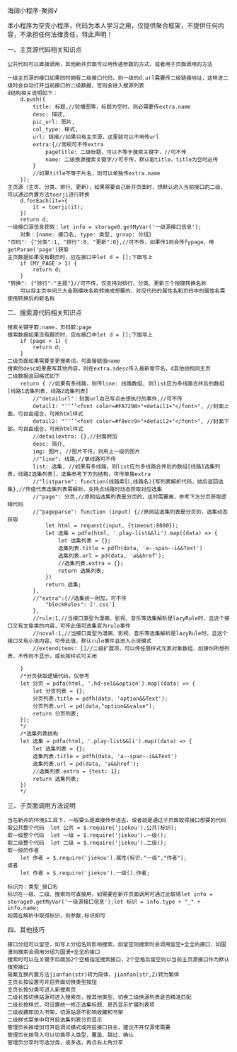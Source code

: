 海阔小程序-聚阅√

本小程序为空壳小程序，代码为本人学习之用，仅提供聚合框架，不提供任何内容，不承担任何法律责任，特此声明！

一、主页源代码相关知识点
    
    公共代码可以直接调用，其他新开页面可以用传递参数的方式，或者用子页面调用的方法

    一级主页源的接口如果同时拥有二级接口代码，则一级的d.url需要传二级链接地址，这样进二级时会自动打开当前接口的二级数据，否则会进入搜源列表
    d结构相关说明如下：
        d.push({
            title: 标题,//轮播图等，标题为空时，则必需要传extra.name
            desc: 描述,
            pic_url: 图片,
            col_type: 样式,
            url: 链接//如果只有主页源，这里就可以不用传url
            extra:{//常规可不传extra
                pageTitle: 二级标题，可以不等于搜索关键字，//可不传
                name: 二级换源搜索关键字//可不传，默认取title，title为空时必传
            }
            //如果title不等于片名，则可以单独传extra.name
        });
    主页源（主页、分类、排行、更新），如果需要自己新开页面时，想默认进入当前接口的二级，可以通过内置方法toerji进行转换
        d.forEach(it=>{
            it = toerji(it);
        })
        return d;
    一级接口源信息获取：let info = storage0.getMyVar('一级源接口信息');
        对象：{name: 接口名, type: 类型, group: 分组}
    "页码": {"分类":1, "排行":0, "更新":0},//可不传，如果传1则会传fypage，用getParam('page')获取
    主页数据如果没有翻页时，应在接口中let d = [];下面写上
        if (MY_PAGE > 1) {
            return d;
        }
    "转换": {"排行":"主题"}//可不传，仅支持对排行、分类、更新三个按键转换名称
        可以将主页中间三大金刚模块名称转换成想要的，对应代码的属性名和页码中的属性名需使用转换后的新名称

二、搜索源代码相关知识点


    搜索关键字取:name，页码取:page
    搜索数据如果没有翻页时，应在接口中let d = [];下面写上
        if (page > 1) {
            return d;
        }
    二级页面如果需要变更搜索词，可直接赋值name
    搜索的desc如果要写其他内容，则在extra.sdesc传入最新章节名，d其他结构同主页
    二级数据返回格式如下
        return { //如果有多线路，则传line: 线路数组, 则list应为多线路合并后的数组[线路1选集列表，线路2选集列表]
            //"detailurl"：封面url自己写点击想执行的事件,//可不传
            detail1: "‘‘’’<font color=#FA7298>"+detail1+"</font>", //封面上面，可自由组合，可用html样式
            detail2: "‘‘’’<font color=#f8ecc9>"+detail2+"</font>", //封面下部，可自由组合，可用html样式
            //detailextra: {},//封面附加
            desc: 简介,
            img: 图片, //图片不传，则用上一级的图片
            //"line": 线路,//单线路可不传
            list: 选集, //如果有多线路，则list应为多线路合并后的数组[线路1选集列表，线路2选集列表]，选集参考下方的结构，可传单独extra
            //"listparse": function(线路索引,线路名){写列表解析代码，结后返回选集},//传值代表选集列表需解析，支持点线路时动态获取对应选集
            //"page": 分页,//原网站选集列表是分页的，这时需要用，参考下方分页获取逻辑代码
            //"pageparse": function (input) {//原网站选集列表是分页的，选集动态获取
                let html = request(input, {timeout:8000});
                let 选集 = pdfa(html, '.play-list&&li').map((data) => {
                    let 选集列表 = {};
                    选集列表.title = pdfh(data, 'a--span--i&&Text')
                    选集列表.url = pd(data, 'a&&href');
                    //选集列表.extra = {};
                    return 选集列表;
                })
                return 选集;
            },
            //"extra":{//选集统一附加，可不传
                "blockRules": ['.css']
            },
            //rule:1,//当接口类型为漫画、影视、音乐等选集解析是lazyRule时，且这个接口又有文章类的内容，可传此值可选集变为rule事件
            //noval:1,//当接口类型为漫画、影视、音乐等选集解析是lazyRule时，且这个接口又有小说内容，可传此值，默认rule事件且进入小说模式
            //extenditems: []//二级扩展项，可以传任意样式元素对象数组，如猜你所想列表，不传则不显示，或长按样式可关闭

        }   
        /*分页获取逻辑代码，仅参考
        let 分页 = pdfa(html, '.hd-sel&&option').map((data) => {
            let 分页列表 = {};
            分页列表.title = pdfh(data, 'option&&Text');
            分页列表.url = pd(data,"option&&value");
            return 分页列表;
        });
        */
        /*选集列表结构
        let 选集 = pdfa(html, '.play-list&&li').map((data) => {
            let 选集列表 = {};
            选集列表.title = pdfh(data, 'a--span--i&&Text')
            选集列表.url = pd(data, 'a&&href');
            //选集列表.extra = {test: 1};
            return 选集列表;
        })
        */

三、子页面调用方法说明

    当在新开的环境$工具下，一般要么是直接传参进去，或者就是通过子页面取得接口想要的代码
    取公共整个代码  let 公共 = $.require('jiekou').公共(标识);
    取一级整个代码  let 一级 = $.require('jiekou').一级();
    取二级整个代码  let 二级 = $.require('jiekou').二级();
    取一级的作者
        let 作者 = $.require('jiekou').属性(标识,"一级","作者");
    或者
        let 作者 = $.require('jiekou').一级().作者;

    标识为：类型_接口名
    标识在一级、二级、搜索均可直接用，如需要在新开页面调用可通过此取得let info = storage0.getMyVar('一级源接口信息');let 标识 = info.type + "_" + info.name;
    如需在解析中取得标识，则参数.标识即可

四、其他技巧


    接口分组可以留空，如写上分组名则影响搜索，如留空则搜索时会调用留空+全全的接口，如国漫则搜索会调用分组为国漫+全全的接口
    搜索时可以在关键字后面加2个空格指定搜索接口，2个空格后留空则以当前主页源接口作为默认搜索接口
    简繁互换内置方法jianfan(str)转为简体，jianfan(str,2)转为繁体
    主页长按设置可开启界面切换类型按钮
    主页长按分类可进入新搜索页
    二级长按切换站源可进入搜索页，搜其他类型、切换二级换源列表是否精准匹配
    二级长按样式，可设置统一修正选集标题、是否显示扩展列表项
    二级收藏即加入书架，切源站源不影响收藏和书架
    二级样式菜单中可开启选集列表分页显示
    管理页长按增加可开启调试模式或开启接口日志，建议不开仅源佬需要
    管理页长按导入可以切换导入类型，覆盖、跳过、确认
    管理页分享时可选分类，或多选，再点右上角分享


